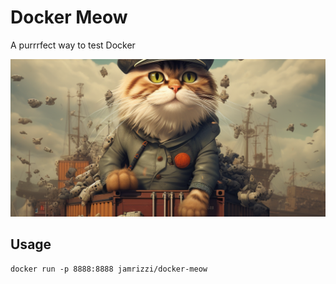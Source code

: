# Docker Meow
A purrrfect way to test Docker

![](assets/docker-meow.png)

## Usage

```
docker run -p 8888:8888 jamrizzi/docker-meow
```
